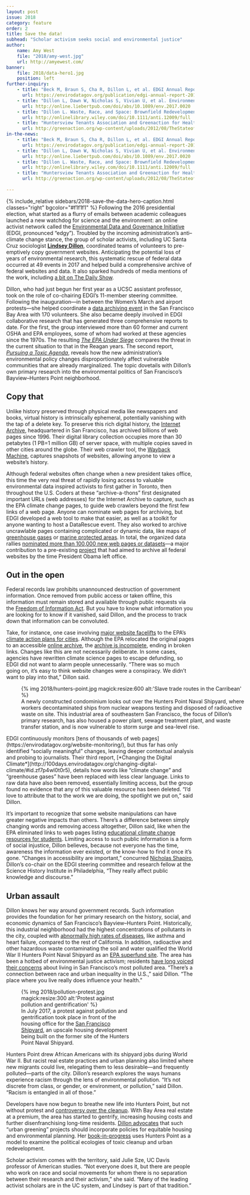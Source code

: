 ```yaml
---
layout: post
issue: 2018
category: feature
order: 2
title: Save the data!
subhead: "Scholar activism seeks social and environmental justice"
author:
    name: Amy West
    file: "2018/amy-west.jpg"
    url: http://amyewest.com/
banner:
    file: 2018/data-hero1.jpg
    position: left
further-inquiry:
    - title: "Beck M, Braun S, Cha R, Dillon L, et al. EDGI Annual Report 2018 EDGI, 2018"
      url: https://envirodatagov.org/publication/edgi-annual-report-2018/
    - title: "Dillon L, Dawn W, Nicholas S, Vivian U, et al. Environmental Data Justice and the Trump Administration: Reflections from the Environmental Data and Governance Initiative. Environmental Justice 2017;10(6):186-92"
      url: http://online.liebertpub.com/doi/abs/10.1089/env.2017.0020
    - title: "Dillon L. Waste, Race, and Space: Brownfield Redevelopment and Environmental Justice at the Hunters Point Shipyard. Antipode: A Journal of Radical Geography 2014;46(5):1205-21"
      url: http://onlinelibrary.wiley.com/doi/10.1111/anti.12009/full
    - title: "Huntersview Tenants Association and Greenaction for Health & Environmental Justice. Pollution, Health, Environmental Racism and Injustice: A Toxic Inventory of Bayview Hunters Point, San Francisco [PDF]"
      url: http://greenaction.org/wp-content/uploads/2012/08/TheStateoftheEnvironment090204Final.pdf). September, 2004
in-the-news:
    - title: "Beck M, Braun S, Cha R, Dillon L, et al. EDGI Annual Report 2018 EDGI, 2018"
      url: https://envirodatagov.org/publication/edgi-annual-report-2018/
    - title: "Dillon L, Dawn W, Nicholas S, Vivian U, et al. Environmental Data Justice and the Trump Administration: Reflections from the Environmental Data and Governance Initiative. Environmental Justice 2017;10(6):186-92"
      url: http://online.liebertpub.com/doi/abs/10.1089/env.2017.0020
    - title: "Dillon L. Waste, Race, and Space: Brownfield Redevelopment and Environmental Justice at the Hunters Point Shipyard. Antipode: A Journal of Radical Geography 2014;46(5):1205-21"
      url: http://onlinelibrary.wiley.com/doi/10.1111/anti.12009/full
    - title: "Huntersview Tenants Association and Greenaction for Health & Environmental Justice. Pollution, Health, Environmental Racism and Injustice: A Toxic Inventory of Bayview Hunters Point, San Francisco [PDF]"
      url: http://greenaction.org/wp-content/uploads/2012/08/TheStateoftheEnvironment090204Final.pdf). September, 2004
    
---
```

{% include_relative sidebars/2018-save-the-data-hero-caption.html classes="right" bgcolor="#f1f1f1" %}
Following the 2016 presidential election, what started as a flurry of emails between academic colleagues launched a new watchdog for science and the environment: an online activist network called the [Environmental Data and Governance Initiative](https://envirodatagov.org/about/) (EDGI, pronounced “edgy”). Troubled by the incoming administration’s anti–climate change stance, the group of scholar activists, including UC Santa Cruz sociologist [**Lindsey Dillon**](https://sociology.ucsc.edu/faculty/singleton.php?&singleton=true&cruz_id=lidillon), coordinated teams of volunteers to pre-emptively copy government websites. Anticipating the potential loss of years of environmental research, this systematic rescue of federal data occurred at 49 events in 2017 and helped build a comprehensive archive of federal websites and data. It also sparked hundreds of media mentions of the work, including [a bit on The Daily Show](http://www.cc.com/video-clips/9n7n5i/the-daily-show-with-trevor-noah-canada-holds-on-to-u-s--climate-data-for-a-bit).

Dillon, who had just begun her first year as a UCSC assistant professor, took on the role of co-chairing EDGI’s 11-member steering committee. Following the inauguration—in between the Women’s March and airport protests—she helped coordinate a [data archiving event](https://www.wired.com/2017/02/diehard-coders-just-saved-nasas-earth-science-data/) in the San Francisco Bay Area with 170 volunteers. She also became deeply involved in EDGI collaborative research that has generated three comprehensive reports to date. For the first, the group interviewed more than 60 former and current OSHA and EPA employees, some of whom had worked at these agencies since the 1970s. The resulting [*The EPA Under Siege*](https://100days.envirodatagov.org/epa-under-siege/) compares the threat in the current situation to that in the Reagan years. The second report, [*Pursuing a Toxic Agenda*](http://100days.envirodatagov.org/pursuing-toxic-agenda/), reveals how the new administration’s environmental policy changes disproportionately affect vulnerable communities that are already marginalized. The topic dovetails with Dillon’s own primary research into the environmental politics of San Francisco’s Bayview–Hunters Point neighborhood.

## Copy that ##

Unlike history preserved through physical media like newspapers and books, virtual history is intrinsically ephemeral, potentially vanishing with the tap of a delete key. To preserve this rich digital history, the [Internet Archive](https://archive.org/about/), headquartered in San Francisco, has archived billions of web pages since 1996. Their digital library collection occupies more than 30 petabytes (1 PB=1 million GB) of server space, with multiple copies saved in other cities around the globe. Their web crawler tool, the [Wayback Machine](http://web.archive.org/), captures snapshots of websites, allowing anyone to view a website’s history.

Although federal websites often change when a new president takes office, this time the very real threat of rapidly losing access to valuable environmental data inspired activists to first gather in Toronto, then throughout the U.S. Coders at these “archive-a-thons” first designated important URLs (web addresses) for the Internet Archive to capture, such as the EPA climate change pages, to guide web crawlers beyond the first few links of a web page. Anyone can nominate web pages for archiving, but EDGI developed a web tool to make that easier, as well as a toolkit for anyone wanting to host a DataRescue event. They also worked to archive uncrawlable pages containing complicated or dynamic data, like maps of [greenhouse gases](https://ghgdata.epa.gov/ghgp/main.do) or [marine protected areas](https://www.datarefuge.org/dataset/marine-protected-areas-inventory). In total, the organized data rallies [nominated more than 100,000 new web pages or datasets](https://blog.archive.org/2017/05/09/over-200-terabytes-of-the-government-web-archived/)—a major contribution to a pre-existing [project](http://digital2.library.unt.edu/nomination/eth2016/about/) that had aimed to archive all federal websites by the time President Obama left office.

## Out in the open ##

Federal records law prohibits unannounced destruction of government information. Once removed from public access or taken offline, this information must remain stored and available through public requests via the [Freedom of Information Act](https://www.foia.gov/). But you have to know what information you are looking for to know if it vanished, said Dillon, and the process to track down that information can be convoluted.

Take, for instance, one case involving [major website facelifts](https://www.nytimes.com/2017/10/20/climate/epa-climate-change.html?_r=0) to the EPA’s [climate action plans for cities](https://www.epa.gov/statelocalenergy). Although the EPA relocated the original pages to an accessible [online archive](https://archive.epa.gov/epa/statelocalclimate/developing-state-climate-change-action-plan.html#one), the [archive is incomplete](https://envirodatagov.org/epas-website-overhaul-continues/), ending in broken links. Changes like this are not necessarily deliberate. In some cases, agencies have rewritten climate science pages to escape defunding, so EDGI did not want to alarm people unnecessarily. “There was so much going on, it’s easy to think website changes were a conspiracy. We didn’t want to play into that,” Dillon said.

<figure class="" style="width:600px;">
  {% img 2018/hunters-point.jpg magick:resize:600 alt:'Slave trade routes in the Carribean' %}
  <figcaption>A newly constructed condominium looks out over the Hunters Point Naval Shipyard, where workers decontaminated ships from nuclear weapons testing and disposed of radioactive waste on site. This industrial area of southeastern San Francisco, the focus of Dillon’s primary research, has also housed a power plant, sewage treatment plant, and waste transfer station, and is now vulnerable to storm surge and sea-level rise.
</figcaption>
</figure>
EDGI continuously monitors [tens of thousands of web pages](https://envirodatagov.org/website-monitoring/), but thus far has only identified “socially meaningful” changes, leaving deeper contextual analysis and probing to journalists. Their third report, [*Changing the Digital Climate*](http://100days.envirodatagov.org/changing-digital-climate/#id.zf7p4wl0t0r5), details how words like “climate change” and “greenhouse gases” have been replaced with less clear language. Links to raw data have also been removed, essentially limiting access, but the group found no evidence that any of this valuable resource has been deleted. “I’d love to attribute that to the work we are doing, the spotlight we put on,” said Dillon.

It’s important to recognize that some website manipulations can have greater negative impacts than others. There’s a difference between simply changing words and removing access altogether, Dillon said, like when the EPA eliminated links to web pages listing [educational climate change resources for students](https://www.washingtonpost.com/news/energy-environment/wp/2017/05/06/epa-buries-climate-change-site-for-kids/?utm_term=.cc88421597c8). Limiting access to such public information is a form of social injustice, Dillon believes, because not everyone has the time, awareness the information ever existed, or the know-how to find it once it’s gone. “Changes in accessibility are important,” concurred [Nicholas Shapiro](https://www.sciencehistory.org/profile/nicholas-shapiro), Dillon’s co-chair on the EDGI steering committee and research fellow at the Science History Institute in Philadelphia, “They really affect public knowledge and discourse.”

## Urban assault ##

Dillon knows her way around government records. Such information provides the foundation for her primary research on the history, social, and economic dynamics of San Francisco’s Bayview–Hunters Point. Historically, this industrial neighborhood had the highest concentrations of pollutants in the city, coupled with [abnormally high rates of diseases](http://barhii.org/wp-content/uploads/2015/09/barhii_hiba.pdf), like asthma and heart failure, compared to the rest of California. In addition, radioactive and other hazardous waste contaminating the soil and water qualified the World War II Hunters Point Naval Shipyard as an [EPA superfund site](https://cumulis.epa.gov/supercpad/cursites/csitinfo.cfm?id=0902722). The area has been a hotbed of environmental justice activism; residents [have long voiced their concerns](http://www.sfweekly.com/topstories/bayview-hunters-point-leads-the-charge-against-a-rising-tide-of-pollution/) about living in San Francisco’s most polluted area. “There’s a connection between race and urban inequality in the U.S.,” said Dillon. “The place where you live really does influence your health.”
<figure class="left" style="width:300px;">
  {% img 2018/pollution-protest.jpg magick:resize:300 alt:'Protest against pollution and gentrification' %}
  <figcaption>In July 2017, a protest against pollution and gentrification took place in front of the housing office for the <a href="https://thesfshipyard.com/">San Francisco Shipyard</a>, an upscale housing development being built on the former site of the Hunters Point Naval Shipyard.
</figcaption>
</figure>
Hunters Point drew African Americans with its shipyard jobs during World War II. But racist real estate practices and urban planning also limited where new migrants could live, relegating them to less desirable—and frequently polluted—parts of the city. Dillon’s research explores the ways humans experience racism through the lens of environmental pollution. “It’s not discrete from class, or gender, or environment, or pollution,” said Dillon. “Racism is entangled in all of those.”

Developers have now begun to breathe new life into Hunters Point, but not without protest and [controversy over the cleanup](https://sf.curbed.com/2018/1/26/16916742/hunters-point-shipyard-toxic-cleanup). With Bay Area real estate at a premium, the area has started to gentrify, increasing housing costs and further disenfranchising long-time residents. [Dillon advocates](https://theconversation.com/cleaning-up-toxic-sites-shouldnt-clear-out-the-neighbors-74741) that such “urban greening” projects should incorporate policies for equitable housing and environmental planning. Her [book-in-progress](http://lindseydillon.weebly.com/research.html) uses Hunters Point as a model to examine the political ecologies of toxic cleanup and urban redevelopment.

Scholar activism comes with the territory, said Julie Sze, UC Davis professor of American studies. “Not everyone does it, but there are people who work on race and social movements for whom there is no separation between their research and their activism,” she said. “Many of the leading activist scholars are in the UC system, and Lindsey is part of that tradition.”